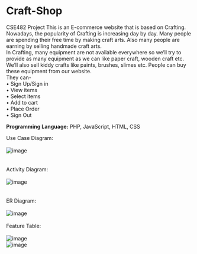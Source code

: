 # Craft-Shop</br>
CSE482 Project
This is an E-commerce website that is based on Crafting. Nowadays, the popularity of Crafting is increasing day by day. Many people are spending their free time by making craft arts. Also many people are earning by selling handmade craft arts.</br>
In Crafting, many equipment are not available everywhere so we’ll try to provide as many equipment as we can like paper craft, wooden craft etc. We’ll also sell kiddy crafts like paints, brushes, slimes etc. People can buy these equipment from our website.</br>
They can-</br>
•	Sign Up/Sign in</br>
•	View items</br>
•	Select items</br>
•	Add to cart</br>
•	Place Order</br>
•	Sign Out</br>

<b>Programming Language:</b> PHP, JavaScript, HTML, CSS

Use Case Diagram:</br></br>
![image](https://user-images.githubusercontent.com/57524635/132803895-4df90a14-c083-4647-a86f-04ed6d390101.png)</br></br></br>
Activity Diagram:</br></br>
![image](https://user-images.githubusercontent.com/57524635/132804002-f71345e6-90ff-41bf-a4f5-b692d7934471.png)</br></br></br>
ER Diagram:</br></br>
![image](https://user-images.githubusercontent.com/57524635/132804016-2d088704-d1f7-4eb6-9f5a-303b3c34b722.png)</br></br>
Feature Table:</br></br>
![image](https://user-images.githubusercontent.com/57524635/132804074-ed53ee40-3e79-4a43-b7b9-6ac5f50caa51.png)</br>
![image](https://user-images.githubusercontent.com/57524635/132804103-7d07a66d-3922-452c-b9f2-5d54952f4e09.png)</br>


